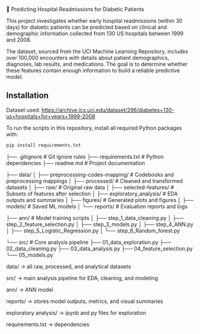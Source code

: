 🏥 Predicting Hospital Readmissions for Diabetic Patients

This project investigates whether early hospital readmissions (within 30 days) for diabetic patients can be predicted based on clinical and demographic information collected from 130 US hospitals between 1999 and 2008.

The dataset, sourced from the UCI Machine Learning Repository, includes over 100,000 encounters with details about patient demographics, diagnoses, lab results, and medications.
The goal is to determine whether these features contain enough information to build a reliable predictive model.

## Installation

Dataset used:
https://archive.ics.uci.edu/dataset/296/diabetes+130-us+hospitals+for+years+1999-2008

To run the scripts in this repository, install all required Python packages with:

```bash
pip install requirements.txt
```

├── .gitignore                   # Git ignore rules
├── requirements.txt             # Python dependencies
├── readme.md                    # Project documentation

├── data/
│   ├── preprocessing-codes-mapping/   # Codebooks and preprocessing mappings
│   ├── processed/                     # Cleaned and transformed datasets
│   ├── raw/                           # Original raw data
│   ├── selected-features/             # Subsets of features after selection
│   ├── exploratory_analysis/          # EDA outputs and summaries
│   ├── figures/                       # Generated plots and figures
│   ├── models/                        # Saved ML models
│   └── reports/                       # Evaluation reports and logs

├── ann/                               # Model training scripts
│   ├── step_1_data_cleaning.py
│   ├── step_2_feature_selection.py
│   ├── step_3_models.py
│   ├── step_4_ANN.py
│   ├── step_5_Logistic_Regression.py
│   └── step_6_Random_forest.py

└── src/                               # Core analysis pipeline
    ├── 01_data_exploration.py
    ├── 02_data_cleaning.py
    ├── 03_data_analysis.py
    ├── 04_feature_selection.py
    └── 05_models.py


data/ → all raw, processed, and analytical datasets

src/ → main analysis pipeline for EDA, cleaning, and modeling

ann/ → ANN model 

reports/ → stores model outputs, metrics, and visual summaries

exploratory analysis/ → ipynb and py files for exploration

requirements.txt → dependencies

